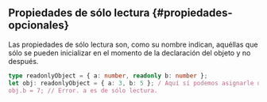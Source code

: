 ## Propiedades de sólo lectura {#propiedades-opcionales}

Las propiedades de sólo lectura son, como su nombre indican, aquéllas que sólo se pueden inicializar en el momento de la declaración del objeto y no después.

```ts
type readonlyObject = { a: number, readonly b: number };
let obj: readonlyObject = { a: 3, b: 5 }; / Aquí sí podemos asignarle un valor a b
obj.b = 7; // Error. a es de sólo lectura.
```



